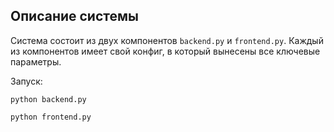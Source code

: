 ## Описание системы

Система состоит из двух компонентов ```backend.py``` и ```frontend.py```. Каждый из компонентов имеет свой конфиг, в который вынесены все ключевые параметры.

Запуск:
```
python backend.py
```
```
python frontend.py
```
